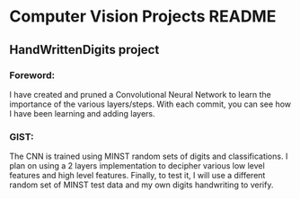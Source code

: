 # Computer Vision Projects README

## HandWrittenDigits project

### Foreword:
I have created and pruned a Convolutional Neural Network to learn the importance of the various layers/steps. With each 
 commit, you can see how I have been learning and adding layers.

### GIST:
The CNN is trained using MINST random sets of digits and classifications. I plan on using a 2 layers implementation to 
decipher various low level features and high level features. Finally, to test it, I will use a different random set of 
MINST test data and my own digits handwriting to verify.